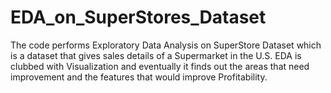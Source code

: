 # EDA_on_SuperStores_Dataset
The code performs Exploratory Data Analysis on SuperStore Dataset which is a dataset that gives sales details of a Supermarket in the U.S. EDA is clubbed with Visualization and eventually it finds out the areas that need improvement and the features that would improve Profitability.
